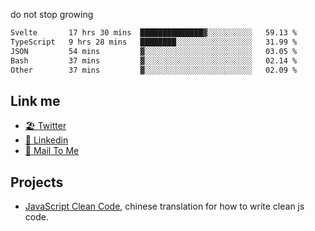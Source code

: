 do not stop growing


<!--START_SECTION:waka-->

```txt
Svelte       17 hrs 30 mins  ██████████████▓░░░░░░░░░░   59.13 %
TypeScript   9 hrs 28 mins   ████████░░░░░░░░░░░░░░░░░   31.99 %
JSON         54 mins         ▓░░░░░░░░░░░░░░░░░░░░░░░░   03.05 %
Bash         37 mins         ▓░░░░░░░░░░░░░░░░░░░░░░░░   02.14 %
Other        37 mins         ▓░░░░░░░░░░░░░░░░░░░░░░░░   02.09 %
```

<!--END_SECTION:waka-->

## Link me

- [🏖️ Twitter](https://twitter.com/yuetong3yu)
- [🧳 Linkedin](https://www.linkedin.com/in/yuetong3yu)
- [📧 Mail To Me](mailto:yuetong3yu@gmail.com)


## Projects 

- [JavaScript Clean Code](https://js-clean-code-cn.vercel.app/), chinese translation for how to write clean js code.
